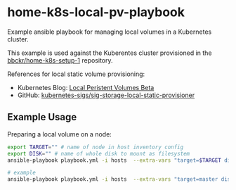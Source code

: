 # home-k8s-local-pv-playbook
Example ansible playbook for managing local volumes in a Kubernetes cluster.

This example is used against the Kuberentes cluster provisioned in the [bbckr/home-k8s-setup-1](https://github.com/bbckr/home-k8s-setup-1) repository.

References for local static volume provisioning:
- Kubernetes Blog: [Local Peristent Volumes Beta](https://kubernetes.io/blog/2018/04/13/local-persistent-volumes-beta/)
- GitHub: [kubernetes-sigs/sig-storage-local-static-provisioner](https://github.com/kubernetes-sigs/sig-storage-local-static-provisioner)

## Example Usage
Preparing a local volume on a node:
``` bash
export TARGET="" # name of node in host inventory config
export DISK="" # name of whole disk to mount as filesystem
ansible-playbook playbook.yml -i hosts  --extra-vars "target=$TARGET disk_name=$DISK"

# example
ansible-playbook playbook.yml -i hosts  --extra-vars "target=master disk_name=sdb"
```
